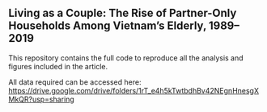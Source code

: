 ## Living as a Couple: The Rise of Partner-Only Households Among Vietnam’s Elderly, 1989–2019

This repository contains the full code to reproduce all the analysis and figures included in the article. 

All data required can be accessed here: https://drive.google.com/drive/folders/1rT_e4h5kTwtbdhBv42NEgnHnesgXMkQR?usp=sharing 
